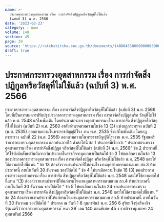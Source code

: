 ```yaml
---
name: >-
  ประกาศกระทรวงอุตสาหกรรม เรื่อง การกำจัดสิ่งปฏิกูลหรือวัสดุที่ไม่ใช้แล้ว
  (ฉบับที่ 3) พ.ศ. 2566
date: '2023-02-23'
category: ง พิเศษ
volume: 140
section: 45
page: 39
source: 'https://ratchakitcha.soc.go.th/documents/140D045S0000000003900.pdf'
draft: true
---
```


# ประกาศกระทรวงอุตสาหกรรม เรื่อง การกำจัดสิ่งปฏิกูลหรือวัสดุที่ไม่ใช้แล้ว (ฉบับที่ 3) พ.ศ. 2566

ประกาศกระทรวงอุตสาหกรรม เรื่อง การกาจัดสิ่งปฏิกูลหรือวัสดุที่ไม่ใช้แล้ว (ฉบับที่ 3) พ.ศ. 2566 โดยที่เป็นการสมควรปรับปรุงประกาศกระทรวงอุตสาหกรรม เรื่อง การกาจัดสิ่งปฏิกูลหรือ วัสดุที่ไม่ใช้แล้ว พ.ศ. 2548 แก้ไขเพิ่มเติม โดยประกาศกระทรวงอุตสาหกรรม เรื่อง การกาจัด สิ่งปฏิกูลหรือวัสดุที่ไม่ใช้แล้ว (ฉบับที่ 2) พ.ศ. 2560 อาศัยอำนาจตามความในข้อ 13 (3) แห่งกฎกระทรวง ฉบับที่ 2 (พ.ศ. 2535) ออกตามความในพระราชบัญญัติโรง งาน พ.ศ. 2535 ซึ่งแก้ไขเพิ่มเติม โดยกฎกระทรวง ฉบับที่ 22 (พ.ศ. 2556) ออกตามความในพระราชบัญญัติโรงงาน พ.ศ. 2535 รัฐมนตรีว่าการกระทรวงอุตสาหกรรม ออกประกาศไว้ ดังต่อไปนี้ ข้อ 1 ประกาศนี้เรียกว่า “ ประกาศกระทรวงอุตสาหกรรม เรื่อง การกำจัดสิ่งปฏิกูล หรือวัสดุที่ไม่ใช้แล้ว (ฉบับที่ 3) พ.ศ. 2566” ข้อ 2 ประกาศนี้ให้ใช้บังคับตั้งแต่วันถัดจากวันประกาศในราชกิจจานุเบกษาเป็นต้นไป ข้อ 3 ให้ยกเลิกความในข้อ 13 ของประกาศกระทรวงอุตสาหกรรม เรื่อง การกาจัดสิ่งปฏิกูล หรือวัสดุที่ไม่ใช้แล้ว พ.ศ. 2548 และให้ใช้ความต่อไปนี้แทน “ ข้อ 13 ต้องส่งรายงานประจาปีให้กรมโรงงานอุตสาหกรรมตามแบบ สก.3 ท้ายประกาศนี้ ภายในวันที่ 30 ธันวาคม ของปีถัดไป ” ข้อ 4 ให้ยกเลิกความในข้อ 16 (3) ของประกาศกระทรวงอุตสาหกรรม เรื่อง การกำจัด สิ่งปฏิกูลหรือวัสดุที่ไม่ใช้แล้ว พ.ศ. 2548 และให้ใช้ความต่อไปนี้แทน “(3) ต้องส่งรายงานประจาปีให้แก่กรมโรงงานอุตสาหกรรมตามแบบ สก.4 ท้ายประกาศนี้ ภายในวันที่ 30 ธันวาคม ของปีถัดไป ” ข้อ 5 ให้ยกเลิกความในข้อ 24 ของประกาศกระทรวงอุตสาหกรรม เรื่อง การกาจัด สิ่งปฏิกูลหรือวัสดุที่ไม่ใช้แล้ว พ.ศ. 2548 และให้ใช้ความต่อไปนี้แทน “ ข้อ 24 ต้องส่งรายงานประจาปีให้แก่กรมโรงงานอุตสาหกรรมตามแบบ สก.5 ท้ายประกาศนี้ ภายในวันที่ 30 ธันวาคม ของปีถัดไป ” ประกาศ ณ วันที่ 1 6 กุมภาพันธ์ พ.ศ. 256 6 สุริยะ จึงรุ่งเรืองกิจ รัฐมนตรีว่าการกระทรวงอุตสาหกรรม ้ หนา 39 ่ เลม 140 ตอนพิเศษ 45 ง ราชกิจจานุเบกษา 24 กุมภาพันธ์ 2566
